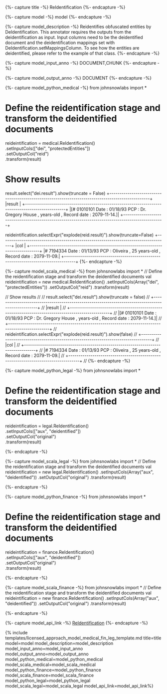 {%- capture title -%}
ReIdentification
{%- endcapture -%}

{%- capture model -%}
model
{%- endcapture -%}

{%- capture model_description -%}
Reidentifies obfuscated entities by DeIdentification. This annotator requires the outputs
from the deidentification as input. Input columns need to be the deidentified document and the deidentification
mappings set with DeIdentification.setMappingsColumn.
To see how the entities are deidentified, please refer to the example of that class.
{%- endcapture -%}

{%- capture model_input_anno -%}
DOCUMENT,CHUNK
{%- endcapture -%}

{%- capture model_output_anno -%}
DOCUMENT
{%- endcapture -%}

{%- capture model_python_medical -%}
from johnsnowlabs import * 

# Define the reidentification stage and transform the deidentified documents
reideintification = medical.ReIdentification() \
    .setInputCols(["dei", "protectedEntities"]) \
    .setOutputCol("reid") \
    .transform(result)

# Show results
result.select("dei.result").show(truncate = False)
+--------------------------------------------------------------------------------------------------+
|result                                                                                            |
+--------------------------------------------------------------------------------------------------+
|[# 01010101 Date : 01/18/93 PCP : Dr. Gregory House , <AGE> years-old , Record date : 2079-11-14.]|
+--------------------------------------------------------------------------------------------------+

reideintification.selectExpr("explode(reid.result)").show(truncate=False)
+-----------------------------------------------------------------------------------+
|col                                                                                |
+-----------------------------------------------------------------------------------+
|# 7194334 Date : 01/13/93 PCP : Oliveira , 25 years-old , Record date : 2079-11-09.|
+-----------------------------------------------------------------------------------+
{%- endcapture -%}

{%- capture model_scala_medical -%}
from johnsnowlabs import * 
// Define the reidentification stage and transform the deidentified documents
val reideintification = new medical.ReIdentification()
  .setInputCols(Array("dei", "protectedEntities"))
  .setOutputCol("reid")
  .transform(result)

// Show results
//
// result.select("dei.result").show(truncate = false)
// +--------------------------------------------------------------------------------------------------+
// |result                                                                                            |
// +--------------------------------------------------------------------------------------------------+
// |[# 01010101 Date : 01/18/93 PCP : Dr. Gregory House , <AGE> years-old , Record date : 2079-11-14.]|
// +--------------------------------------------------------------------------------------------------+
// reideintification.selectExpr("explode(reid.result)").show(false)
// +-----------------------------------------------------------------------------------+
// |col                                                                                |
// +-----------------------------------------------------------------------------------+
// |# 7194334 Date : 01/13/93 PCP : Oliveira , 25 years-old , Record date : 2079-11-09.|
// +-----------------------------------------------------------------------------------+
//
{%- endcapture -%}


{%- capture model_python_legal -%}
from johnsnowlabs import * 

# Define the reidentification stage and transform the deidentified documents
reideintification = legal.ReIdentification() \
    .setInputCols(["aux", "deidentified"]) \
    .setOutputCol("original") \
    .transform(result)

{%- endcapture -%}

{%- capture model_scala_legal -%}
from johnsnowlabs import * 
// Define the reidentification stage and transform the deidentified documents
val reideintification = new legal.ReIdentification()
  .setInputCols(Array("aux", "deidentified"))
  .setOutputCol("original")
  .transform(result)

{%- endcapture -%}

{%- capture model_python_finance -%}
from johnsnowlabs import * 

# Define the reidentification stage and transform the deidentified documents
reideintification = finance.ReIdentification() \
    .setInputCols(["aux", "deidentified"]) \
    .setOutputCol("original") \
    .transform(result)

{%- endcapture -%}

{%- capture model_scala_finance -%}
from johnsnowlabs import * 
// Define the reidentification stage and transform the deidentified documents
val reideintification = new finance.ReIdentification()
  .setInputCols(Array("aux", "deidentified"))
  .setOutputCol("original")
  .transform(result)

{%- endcapture -%}

{%- capture model_api_link -%}
[ReIdentification](https://nlp.johnsnowlabs.com/licensed/api/com/johnsnowlabs/nlp/annotators/deid/ReIdentification)
{%- endcapture -%}


{% include templates/licensed_approach_model_medical_fin_leg_template.md
title=title
model=model
model_description=model_description
model_input_anno=model_input_anno
model_output_anno=model_output_anno
model_python_medical=model_python_medical
model_scala_medical=model_scala_medical
model_python_finance=model_python_finance
model_scala_finance=model_scala_finance
model_python_legal=model_python_legal
model_scala_legal=model_scala_legal
model_api_link=model_api_link%}


